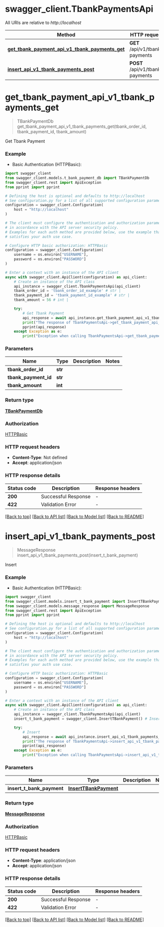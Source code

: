 # swagger_client.TbankPaymentsApi

All URIs are relative to *http://localhost*

Method | HTTP request | Description
------------- | ------------- | -------------
[**get_tbank_payment_api_v1_tbank_payments_get**](TbankPaymentsApi.md#get_tbank_payment_api_v1_tbank_payments_get) | **GET** /api/v1/tbank-payments | Get Tbank Payment
[**insert_api_v1_tbank_payments_post**](TbankPaymentsApi.md#insert_api_v1_tbank_payments_post) | **POST** /api/v1/tbank-payments | Insert


# **get_tbank_payment_api_v1_tbank_payments_get**
> TBankPaymentDb get_tbank_payment_api_v1_tbank_payments_get(tbank_order_id, tbank_payment_id, tbank_amount)

Get Tbank Payment

### Example

* Basic Authentication (HTTPBasic):

```python
import swagger_client
from swagger_client.models.t_bank_payment_db import TBankPaymentDb
from swagger_client.rest import ApiException
from pprint import pprint

# Defining the host is optional and defaults to http://localhost
# See configuration.py for a list of all supported configuration parameters.
configuration = swagger_client.Configuration(
    host = "http://localhost"
)

# The client must configure the authentication and authorization parameters
# in accordance with the API server security policy.
# Examples for each auth method are provided below, use the example that
# satisfies your auth use case.

# Configure HTTP basic authorization: HTTPBasic
configuration = swagger_client.Configuration(
    username = os.environ["USERNAME"],
    password = os.environ["PASSWORD"]
)

# Enter a context with an instance of the API client
async with swagger_client.ApiClient(configuration) as api_client:
    # Create an instance of the API class
    api_instance = swagger_client.TbankPaymentsApi(api_client)
    tbank_order_id = 'tbank_order_id_example' # str | 
    tbank_payment_id = 'tbank_payment_id_example' # str | 
    tbank_amount = 56 # int | 

    try:
        # Get Tbank Payment
        api_response = await api_instance.get_tbank_payment_api_v1_tbank_payments_get(tbank_order_id, tbank_payment_id, tbank_amount)
        print("The response of TbankPaymentsApi->get_tbank_payment_api_v1_tbank_payments_get:\n")
        pprint(api_response)
    except Exception as e:
        print("Exception when calling TbankPaymentsApi->get_tbank_payment_api_v1_tbank_payments_get: %s\n" % e)
```



### Parameters


Name | Type | Description  | Notes
------------- | ------------- | ------------- | -------------
 **tbank_order_id** | **str**|  | 
 **tbank_payment_id** | **str**|  | 
 **tbank_amount** | **int**|  | 

### Return type

[**TBankPaymentDb**](TBankPaymentDb.md)

### Authorization

[HTTPBasic](../README.md#HTTPBasic)

### HTTP request headers

 - **Content-Type**: Not defined
 - **Accept**: application/json

### HTTP response details

| Status code | Description | Response headers |
|-------------|-------------|------------------|
**200** | Successful Response |  -  |
**422** | Validation Error |  -  |

[[Back to top]](#) [[Back to API list]](../README.md#documentation-for-api-endpoints) [[Back to Model list]](../README.md#documentation-for-models) [[Back to README]](../README.md)

# **insert_api_v1_tbank_payments_post**
> MessageResponse insert_api_v1_tbank_payments_post(insert_t_bank_payment)

Insert

### Example

* Basic Authentication (HTTPBasic):

```python
import swagger_client
from swagger_client.models.insert_t_bank_payment import InsertTBankPayment
from swagger_client.models.message_response import MessageResponse
from swagger_client.rest import ApiException
from pprint import pprint

# Defining the host is optional and defaults to http://localhost
# See configuration.py for a list of all supported configuration parameters.
configuration = swagger_client.Configuration(
    host = "http://localhost"
)

# The client must configure the authentication and authorization parameters
# in accordance with the API server security policy.
# Examples for each auth method are provided below, use the example that
# satisfies your auth use case.

# Configure HTTP basic authorization: HTTPBasic
configuration = swagger_client.Configuration(
    username = os.environ["USERNAME"],
    password = os.environ["PASSWORD"]
)

# Enter a context with an instance of the API client
async with swagger_client.ApiClient(configuration) as api_client:
    # Create an instance of the API class
    api_instance = swagger_client.TbankPaymentsApi(api_client)
    insert_t_bank_payment = swagger_client.InsertTBankPayment() # InsertTBankPayment | 

    try:
        # Insert
        api_response = await api_instance.insert_api_v1_tbank_payments_post(insert_t_bank_payment)
        print("The response of TbankPaymentsApi->insert_api_v1_tbank_payments_post:\n")
        pprint(api_response)
    except Exception as e:
        print("Exception when calling TbankPaymentsApi->insert_api_v1_tbank_payments_post: %s\n" % e)
```



### Parameters


Name | Type | Description  | Notes
------------- | ------------- | ------------- | -------------
 **insert_t_bank_payment** | [**InsertTBankPayment**](InsertTBankPayment.md)|  | 

### Return type

[**MessageResponse**](MessageResponse.md)

### Authorization

[HTTPBasic](../README.md#HTTPBasic)

### HTTP request headers

 - **Content-Type**: application/json
 - **Accept**: application/json

### HTTP response details

| Status code | Description | Response headers |
|-------------|-------------|------------------|
**200** | Successful Response |  -  |
**422** | Validation Error |  -  |

[[Back to top]](#) [[Back to API list]](../README.md#documentation-for-api-endpoints) [[Back to Model list]](../README.md#documentation-for-models) [[Back to README]](../README.md)

